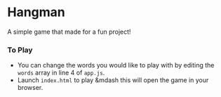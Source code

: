# Hangman
A simple game that made for a fun project!

### To Play
- You can change the words you would like to play with by editing the `words` array in line 4 of `app.js`.
- Launch `index.html` to play &mdash this will open the game in your browser.
